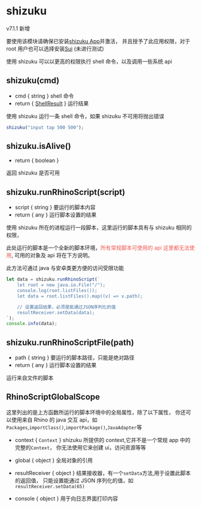 # shizuku

v7.1.1 新增

要使用该模块请确保已安装[shizuku App](https://github.com/RikkaApps/Shizuku/releases)并激活，
并且授予了此应用权限，对于 root 用户也可以选择安装[Sui](https://github.com/RikkaApps/Sui) (未进行测试)

使用 shizuku 可以以更高的权限执行 shell 命令，以及调用一些系统 api

## shizuku(cmd)

- cmd \{ string } shell 命令
- return \{ [ShellResult](./shell#shellresult) } 运行结果

使用 shizuku 运行一条 shell 命令，如果 shizuku 不可用将抛出错误

```js
shizuku("input tap 500 500");
```

## shizuku.isAlive()

- return \{ boolean }

返回 shizuku 是否可用

## shizuku.runRhinoScript(script)

- script \{ string } 要运行的脚本内容
- return \{ any } 运行脚本设置的结果

使用 shizuku 所在的进程运行一段脚本，这里运行的脚本具有与 shizuku 相同的权限，

此处运行的脚本是一个全新的脚本环境，<font color="#ef5952">所有常规脚本可使用的 api 这里都无法使用</font>,
可用的对象及 api 将在下方说明。

此方法可通过 java 与安卓类更方便的访问受限功能

```js
let data = shizuku.runRhinoScript(`
    let root = new java.io.File("/");
    console.log(root.listFiles());
    let data = root.listFiles().map((v) => v.path);

    // 设置返回结果，必须是能通过JSON序列化的值
    resultReceiver.setData(data);
`);
console.info(data);
```

## shizuku.runRhinoScriptFile(path)

- path \{ string } 要运行的脚本路径，只能是绝对路径
- return \{ any } 运行脚本设置的结果

运行来自文件的脚本

## RhinoScriptGlobalScope

这里列出的是上方函数所运行的脚本环境中的全局属性，除了以下属性，
你还可以使用来自 Rhino 的 java 交互 api，如`Packages`,`importClass()`,`importPackage()`,`JavaAdapter`等

- context \{ `Context` } shizuku 所提供的 context,它并不是一个常规 app 中的完整的`Context`，
  你无法使用它来创建 ui，访问资源等等

- global \{ object } 全局对象的引用

- resultReceiver \{ object } 结果接收器，有一个`setData`方法,用于设置此脚本的返回值，
  只能设置能通过 JSON 序列化的值，如`resultReceiver.setData(65)`

- console \{ object } 用于向日志界面打印内容
